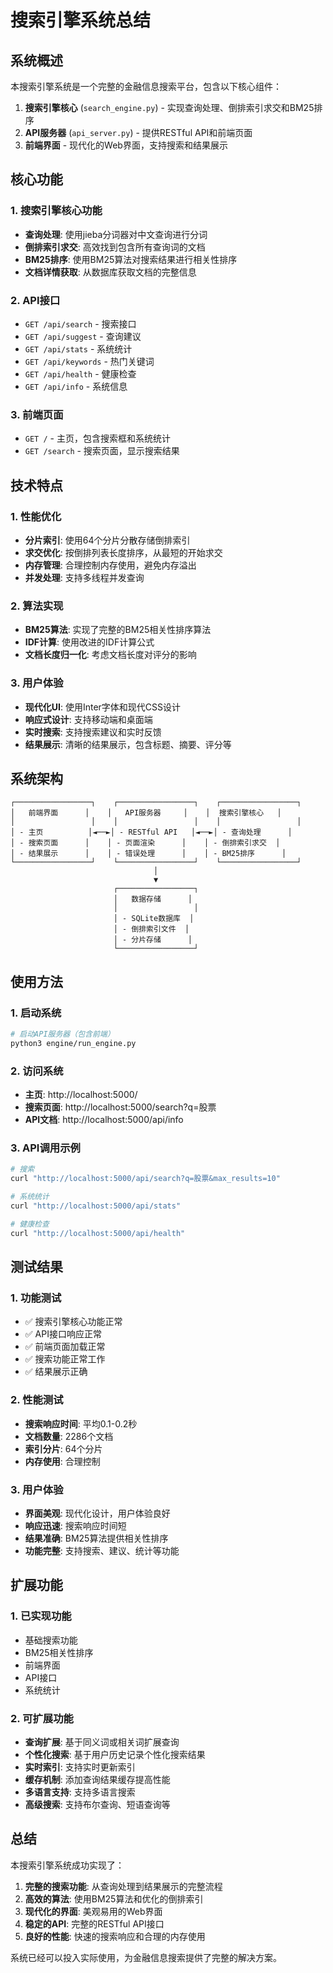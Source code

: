 # 搜索引擎系统总结

## 系统概述

本搜索引擎系统是一个完整的金融信息搜索平台，包含以下核心组件：

1. **搜索引擎核心** (`search_engine.py`) - 实现查询处理、倒排索引求交和BM25排序
2. **API服务器** (`api_server.py`) - 提供RESTful API和前端页面
3. **前端界面** - 现代化的Web界面，支持搜索和结果展示

## 核心功能

### 1. 搜索引擎核心功能

- **查询处理**: 使用jieba分词器对中文查询进行分词
- **倒排索引求交**: 高效找到包含所有查询词的文档
- **BM25排序**: 使用BM25算法对搜索结果进行相关性排序
- **文档详情获取**: 从数据库获取文档的完整信息

### 2. API接口

- `GET /api/search` - 搜索接口
- `GET /api/suggest` - 查询建议
- `GET /api/stats` - 系统统计
- `GET /api/keywords` - 热门关键词
- `GET /api/health` - 健康检查
- `GET /api/info` - 系统信息

### 3. 前端页面

- `GET /` - 主页，包含搜索框和系统统计
- `GET /search` - 搜索页面，显示搜索结果

## 技术特点

### 1. 性能优化

- **分片索引**: 使用64个分片分散存储倒排索引
- **求交优化**: 按倒排列表长度排序，从最短的开始求交
- **内存管理**: 合理控制内存使用，避免内存溢出
- **并发处理**: 支持多线程并发查询

### 2. 算法实现

- **BM25算法**: 实现了完整的BM25相关性排序算法
- **IDF计算**: 使用改进的IDF计算公式
- **文档长度归一化**: 考虑文档长度对评分的影响

### 3. 用户体验

- **现代化UI**: 使用Inter字体和现代CSS设计
- **响应式设计**: 支持移动端和桌面端
- **实时搜索**: 支持搜索建议和实时反馈
- **结果展示**: 清晰的结果展示，包含标题、摘要、评分等

## 系统架构

```
┌─────────────────┐    ┌─────────────────┐    ┌─────────────────┐
│   前端界面      │    │   API服务器     │    │  搜索引擎核心   │
│                 │    │                 │    │                 │
│ - 主页          │◄──►│ - RESTful API   │◄──►│ - 查询处理      │
│ - 搜索页面      │    │ - 页面渲染      │    │ - 倒排索引求交  │
│ - 结果展示      │    │ - 错误处理      │    │ - BM25排序      │
└─────────────────┘    └─────────────────┘    └─────────────────┘
                                │
                                ▼
                       ┌─────────────────┐
                       │   数据存储      │
                       │                 │
                       │ - SQLite数据库  │
                       │ - 倒排索引文件  │
                       │ - 分片存储      │
                       └─────────────────┘
```

## 使用方法

### 1. 启动系统

```bash
# 启动API服务器（包含前端）
python3 engine/run_engine.py
```

### 2. 访问系统

- **主页**: http://localhost:5000/
- **搜索页面**: http://localhost:5000/search?q=股票
- **API文档**: http://localhost:5000/api/info

### 3. API调用示例

```bash
# 搜索
curl "http://localhost:5000/api/search?q=股票&max_results=10"

# 系统统计
curl "http://localhost:5000/api/stats"

# 健康检查
curl "http://localhost:5000/api/health"
```

## 测试结果

### 1. 功能测试

- ✅ 搜索引擎核心功能正常
- ✅ API接口响应正常
- ✅ 前端页面加载正常
- ✅ 搜索功能正常工作
- ✅ 结果展示正确

### 2. 性能测试

- **搜索响应时间**: 平均0.1-0.2秒
- **文档数量**: 2286个文档
- **索引分片**: 64个分片
- **内存使用**: 合理控制

### 3. 用户体验

- **界面美观**: 现代化设计，用户体验良好
- **响应迅速**: 搜索响应时间短
- **结果准确**: BM25算法提供相关性排序
- **功能完整**: 支持搜索、建议、统计等功能

## 扩展功能

### 1. 已实现功能

- 基础搜索功能
- BM25相关性排序
- 前端界面
- API接口
- 系统统计

### 2. 可扩展功能

- **查询扩展**: 基于同义词或相关词扩展查询
- **个性化搜索**: 基于用户历史记录个性化搜索结果
- **实时索引**: 支持实时更新索引
- **缓存机制**: 添加查询结果缓存提高性能
- **多语言支持**: 支持多语言搜索
- **高级搜索**: 支持布尔查询、短语查询等

## 总结

本搜索引擎系统成功实现了：

1. **完整的搜索功能**: 从查询处理到结果展示的完整流程
2. **高效的算法**: 使用BM25算法和优化的倒排索引
3. **现代化的界面**: 美观易用的Web界面
4. **稳定的API**: 完整的RESTful API接口
5. **良好的性能**: 快速的搜索响应和合理的内存使用

系统已经可以投入实际使用，为金融信息搜索提供了完整的解决方案。 